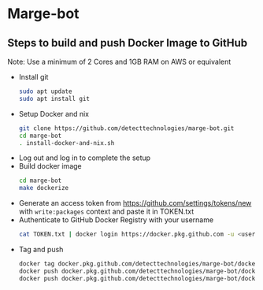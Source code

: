 # Marge-bot
## Steps to build and push Docker Image to GitHub
Note: Use a minimum of 2 Cores and 1GB RAM on AWS or equivalent
* Install git
    ```sh
    sudo apt update
    sudo apt install git
    ```
* Setup Docker and nix
    ```sh
    git clone https://github.com/detecttechnologies/marge-bot.git
    cd marge-bot
    . install-docker-and-nix.sh
    ```
* Log out and log in to complete the setup
* Build docker image
    ```sh
    cd marge-bot
    make dockerize
    ```
* Generate an access token from https://github.com/settings/tokens/new with ```write:packages``` context and paste it in TOKEN.txt
* Authenticate to GitHub Docker Registry with your username
    ```sh
    cat TOKEN.txt | docker login https://docker.pkg.github.com -u <username> --password-stdin
    ```
* Tag and push
    ```sh
    docker tag docker.pkg.github.com/detecttechnologies/marge-bot/docker-marge:<version> docker.pkg.github.com/detecttechnologies/marge-bot/docker-marge:latest
    docker push docker.pkg.github.com/detecttechnologies/marge-bot/docker-marge:<version>
    docker push docker.pkg.github.com/detecttechnologies/marge-bot/docker-marge:latest
    ```
